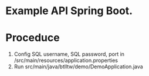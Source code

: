 # Example API Spring Boot.

# Proceduce

1. Config SQL username, SQL password, port in /src/main/resources/application.properties
2. Run src/main/java/btlltw/demo/DemoApplication.java